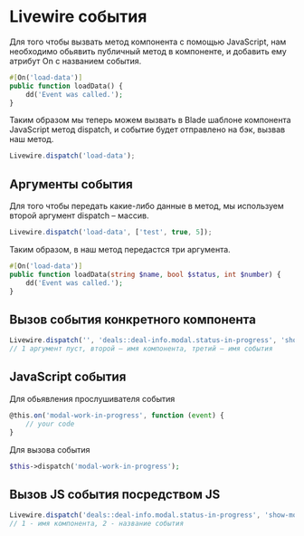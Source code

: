 # Livewire события

Для того чтобы вызвать метод компонента с помощью JavaScript, нам необходимо обьявить публичный метод в компоненте, и добавить ему атрибут On с названием события.

```php
#[On('load-data')]
public function loadData() {
    dd('Event was called.');
}
```

Таким образом мы теперь можем вызвать в Blade шаблоне компонента JavaScript метод dispatch, и событие будет отправлено на бэк, вызвав наш метод.

```js
Livewire.dispatch('load-data');
```

## Аргументы события

Для того чтобы передать какие-либо данные в метод, мы используем второй аргумент dispatch – массив.

```js
Livewire.dispatch('load-data', ['test', true, 5]);
```

Таким образом, в наш метод передастся три аргумента.

```php
#[On('load-data')]
public function loadData(string $name, bool $status, int $number) {
    dd('Event was called.');
}
```

## Вызов события конкретного компонента

```js
Livewire.dispatch('', 'deals::deal-info.modal.status-in-progress', 'show-modal', data);
// 1 аргумент пуст, второй – имя компонента, третий – имя события
```

## JavaScript события

Для обьявления прослушивателя события

```js
@this.on('modal-work-in-progress', function (event) {
    // your code
}
```

Для вызова события 

```php
$this->dispatch('modal-work-in-progress');
```

## Вызов JS события посредством JS
```js
Livewire.dispatch('deals::deal-info.modal.status-in-progress', 'show-modal', data);
// 1 - имя компонента, 2 - название события
```
